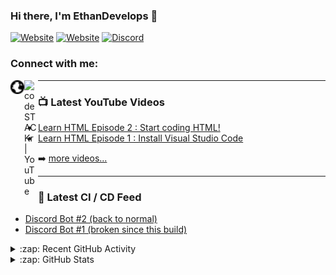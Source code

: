 ### Hi there, I'm EthanDevelops 👋



[![Website](https://img.shields.io/website?label=ethan.bennun.me&style=for-the-badge&url=https%3A%2F%2Fethan.bennun.me)](https://ethan.bennun.me)
[![Website](https://img.shields.io/website?label=bennun.me&style=for-the-badge&url=https%3A%2F%2Fbennun.me)](https://bennun.me)
[![Discord](https://img.shields.io/discord/768130260818329621?color=lightblue&label=Discord&style=for-the-badge)](https://discord.gg/V4vdX5b)

### Connect with me:

[<img align="left" alt="codeSTACKr.com" width="22px" src="https://raw.githubusercontent.com/iconic/open-iconic/master/svg/globe.svg" />][website]
[<img align="left" alt="codeSTACKr | YouTube" width="22px" src="https://cdn.jsdelivr.net/npm/simple-icons@v3/icons/youtube.svg" />][youtube]

---

### 📺 Latest YouTube Videos

<!-- YOUTUBE:START -->
- [Learn HTML Episode 2 : Start coding HTML!](https://www.youtube.com/watch?v=LLHnKy76GBM)
- [Learn HTML Episode 1 : Install Visual Studio Code](https://www.youtube.com/watch?v=ky3UCpUAeCg)
<!-- YOUTUBE:END -->

➡️ [more videos...](https://www.youtube.com/channel/UCjVyDoLpbc3T3sb63Q9l6bQ)

---

### 📕 Latest CI / CD Feed

<!-- BLOG-POST-LIST:START -->
- [Discord Bot #2 (back to normal)](https://ci.ethan.bennun.me/job/Discord%20Bot/2/)
- [Discord Bot #1 (broken since this build)](https://ci.ethan.bennun.me/job/Discord%20Bot/1/)
<!-- BLOG-POST-LIST:END -->

<details>
  <summary>:zap: Recent GitHub Activity</summary>
  
<!--START_SECTION:activity-->
1. 🗣 Commented on [#36](https://github.com/HackerPoet/NonEuclidean/issues/36) in [HackerPoet/NonEuclidean](https://github.com/HackerPoet/NonEuclidean)
2. 🗣 Commented on [#36](https://github.com/HackerPoet/NonEuclidean/issues/36) in [HackerPoet/NonEuclidean](https://github.com/HackerPoet/NonEuclidean)
3. 🗣 Commented on [#37](https://github.com/HackerPoet/NonEuclidean/issues/37) in [HackerPoet/NonEuclidean](https://github.com/HackerPoet/NonEuclidean)
4. 🗣 Commented on [#10](https://github.com/WebDevSimplified/Zoom-Clone-With-WebRTC/issues/10) in [WebDevSimplified/Zoom-Clone-With-WebRTC](https://github.com/WebDevSimplified/Zoom-Clone-With-WebRTC)
5. 🗣 Commented on [#2](https://github.com/WebDevSimplified/Vanilla-JavaScript-Calculator/issues/2) in [WebDevSimplified/Vanilla-JavaScript-Calculator](https://github.com/WebDevSimplified/Vanilla-JavaScript-Calculator)
<!--END_SECTION:activity-->

</details>

</details>

<details>
  <summary>:zap: GitHub Stats</summary>

<img align="left" alt="EthanDevelops's Github Stats" src="https://readme.bennun.me/api?username=EthanDevelops&show_icons=true&hide_border=true" />
</details>

[website]: https://ethandevelops.github.io
[youtube]: https://www.youtube.com/channel/UCjVyDoLpbc3T3sb63Q9l6bQ
